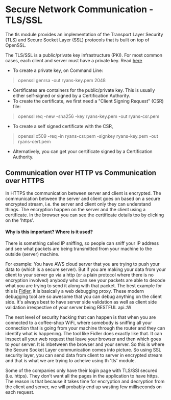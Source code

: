 # Secure Network Communication - TLS/SSL

The tls module provides an implementation of the Transport Layer Security (TLS) and Secure Socket Layer (SSL) protocols that is built on top of OpenSSL. 

The TLS/SSL is a public/private key infrastructure (PKI). For most common cases, each client and server must have a private key. Read [here](https://nodejs.org/api/tls.html#tls_tls_ssl_concepts)

- To create a private key, on Command Line:
> openssl genrsa -out ryans-key.pem 2048
- Certificates are containers for the public/private key. This is usually either self-signed or signed by a Certification Authority.
- To create the certificate, we first need a "Client Signing  Request" (CSR) file:
>openssl req -new -sha256 -key ryans-key.pem -out ryans-csr.pem
- To create a self signed certificate with the CSR,
> openssl x509 -req -in ryans-csr.pem -signkey ryans-key.pem -out ryans-cert.pem
- Alternatively, you can get your certificate signed by a Certification Authority.

## Communication over HTTP vs Communication over HTTPS
In HTTPS the communication between server and client is encrypted. The communication between the server and client goes on based on a secure encrypted stream, i.e. the server and client only they can understand things. The encryption happen on the server and the client using a certificate. In the browser you can see the certificate details too by clicking on the 'https'.

#### Why is this important? Where is it used?

There is something called IP sniffing, so people can sniff your IP address and see what packets are being transmitted from your machine to the outside (server) machine.

For example: You have AWS cloud server that you are trying to push your data to (which is a secure server). But if you are making your data from your client to your server go via a http (or a plain protocol where there is no encryption involved) anybody who can see your packets are able to decode what you are trying to send it along with that packet.
The best example for this is [Fidler](), it is basically a web debugging proxy. These modern debugging tool are so awesome that you can debug anything on the client side. It's always best to have server side validation as well as client side validation irrespective of your server being RESTFUL api.:W

The next level of security hacking that can happen is that when you are connected to a coffee-shop WiFi, where somebody is sniffing all your connection that is going from your machine through the router and they can identify what is happening. The tool like Fidler does exactly like that. It can inspect all your web request that leave your browser and then which goes to your server. It is inbetween the browser and your server. So this is where the Secure Socket Layer communication comes into picture. So using SSL security layer, you can send data from client to server in encrypted stream and that is what we are trying to acheive using th 'tls' module.

Some of the companies only have their login page with TLS/SSl secured (i.e. https). They don't want all the pages in the application to have https. The reason is that because it takes time for encryption and decryption from the client and server, we will probably end up wasting few milliseconds on each request.
